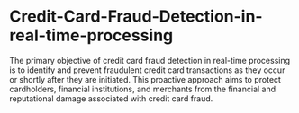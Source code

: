 # Credit-Card-Fraud-Detection-in-real-time-processing
The primary objective of credit card fraud detection in real-time processing is to identify and prevent
fraudulent credit card transactions as they occur or shortly after they are initiated. This proactive approach
aims to protect cardholders, financial institutions, and merchants from the financial and reputational
damage associated with credit card fraud.
